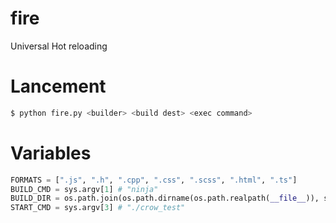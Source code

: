 # fire
Universal Hot reloading

# Lancement

```bash
$ python fire.py <builder> <build dest> <exec command>
```

# Variables

```python
FORMATS = [".js", ".h", ".cpp", ".css", ".scss", ".html", ".ts"]
BUILD_CMD = sys.argv[1] # "ninja"
BUILD_DIR = os.path.join(os.path.dirname(os.path.realpath(__file__)), sys.argv[2])
START_CMD = sys.argv[3] # "./crow_test"
```

